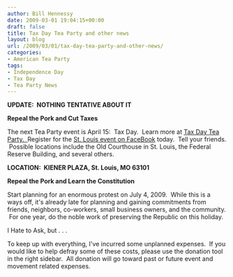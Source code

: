 ```yaml
---
author: Bill Hennessy
date: 2009-03-01 19:04:15+00:00
draft: false
title: Tax Day Tea Party and other news
layout: blog
url: /2009/03/01/tax-day-tea-party-and-other-news/
categories:
- American Tea Party
tags:
- Independence Day
- Tax Day
- Tea Party News
---
```


**UPDATE:  NOTHING TENTATIVE ABOUT IT**

**Repeal the Pork and Cut Taxes**

The next Tea Party event is April 15:  Tax Day.  Learn more at [Tax Day Tea Party.  ](https://www.stlouisteaparty.com)Register for the [St. Louis event on FaceBook](https://www.facebook.com/event.php?eid=66989849578) today.  Tell your friends.  Possible locations include the Old Courthouse in St. Louis, the Federal Reserve Building, and several others. 

**LOCATION:  KIENER PLAZA, St. Louis, MO 63101**

**Repeal the Pork and Learn the Constitution**

Start planning for an enormous protest on July 4, 2009.  While this is a ways off, it's already late for planning and gaining commitments from friends, neighbors, co-workers, small business owners, and the community.  For one year, do the noble work of preserving the Republic on this holiday.  

I Hate to Ask, but . . .

To keep up with everything, I've incurred some unplanned expenses.  If you would like to help defray some of these costs, please use the donation tool in the right sidebar.  All donation will go toward past or future event and movement related expenses.
